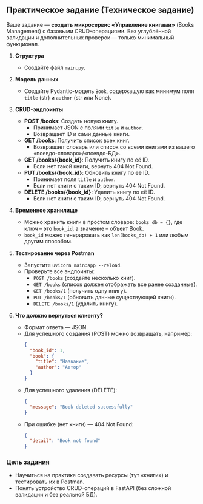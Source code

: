 ## Практическое задание (Техническое задание)

Ваше задание — **создать микросервис «Управление книгами»** (Books Management) с базовыми CRUD-операциями. Без углублённой валидации и дополнительных проверок — только минимальный функционал.

1. **Структура**  
   - Создайте файл `main.py`.  

2. **Модель данных**  
   - Создайте Pydantic-модель `Book`, содержащую как минимум поля `title` (str) и `author` (str или None).

3. **CRUD-эндпоинты**  
   - **POST /books**: Создать новую книгу.  
     - Принимает JSON с полями `title` и `author`.  
     - Возвращает ID и сами данные книги.
   - **GET /books**: Получить список всех книг.  
     - Возвращает словарь или список со всеми книгами из вашего «псевдо-словаря»/«псевдо-БД».
   - **GET /books/{book_id}**: Получить книгу по её ID.  
     - Если нет такой книги, вернуть 404 Not Found.
   - **PUT /books/{book_id}**: Обновить книгу по её ID.  
     - Принимает поля `title` и `author`.
     - Если нет книги с таким ID, вернуть 404 Not Found.
   - **DELETE /books/{book_id}**: Удалить книгу по её ID.  
     - Если нет книги с таким ID, вернуть 404 Not Found.

4. **Временное хранилище**  
   - Можно хранить книги в простом словаре: `books_db = {}`, где ключ – это `book_id`, а значение – объект Book.
   - `book_id` можно генерировать как `len(books_db) + 1` или любым другим способом.

5. **Тестирование через Postman**  
   - Запустите `uvicorn main:app --reload`.
   - Проверьте все эндпоинты:
     - `POST /books` (создайте несколько книг).
     - `GET /books` (список должен отображать все ранее созданные).
     - `GET /books/1` (получить одну книгу).
     - `PUT /books/1` (обновить данные существующей книги).
     - `DELETE /books/1` (удалить книгу).

6. **Что должно вернуться клиенту?**  
   - Формат ответа — JSON.  
   - Для успешного создания (POST) можно возвращать, например:
     ```json
     {
       "book_id": 1,
       "book": {
         "title": "Название",
         "author": "Автор"
       }
     }
     ```
   - Для успешного удаления (DELETE):
     ```json
     {
       "message": "Book deleted successfully"
     }
     ```
   - При ошибке (нет книги) — 404 Not Found:
     ```json
     {
       "detail": "Book not found"
     }
     ```

### Цель задания
- Научиться на практике создавать ресурсы (тут «книги») и тестировать их в Postman.
- Понять устройство CRUD-операций в FastAPI (без сложной валидации и без реальной БД).
